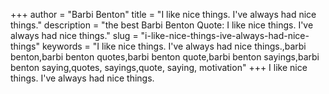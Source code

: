 +++
author = "Barbi Benton"
title = "I like nice things. I've always had nice things."
description = "the best Barbi Benton Quote: I like nice things. I've always had nice things."
slug = "i-like-nice-things-ive-always-had-nice-things"
keywords = "I like nice things. I've always had nice things.,barbi benton,barbi benton quotes,barbi benton quote,barbi benton sayings,barbi benton saying,quotes, sayings,quote, saying, motivation"
+++
I like nice things. I've always had nice things.
